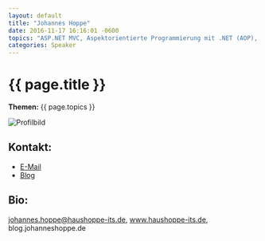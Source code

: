 ```yaml
---
layout: default
title: "Johannes Hoppe"
date: 2016-11-17 16:16:01 -0600
topics: "ASP.NET MVC, Aspektorientierte Programmierung mit .NET (AOP), NoSQL mit .NET, JavaScript Best Practices, Single Page Applications"
categories: Speaker
---
```


# {{ page.title }}

**Themen:** {{ page.topics }}

![Profilbild](/assets/img/speakers/dummy.jpg)

## Kontakt:
- [E-Mail](mailto:bjoern@bjro.de)
- [Blog](http://www.bjro.de/)

## Bio:

johannes.hoppe@haushoppe-its.de, www.haushoppe-its.de, blog.johanneshoppe.de

